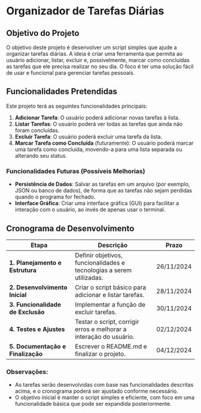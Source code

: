 # Organizador de Tarefas Diárias

## Objetivo do Projeto

O objetivo deste projeto é desenvolver um script simples que ajude a organizar tarefas diárias. A ideia é criar uma ferramenta que permita ao usuário adicionar, listar, excluir e, possivelmente, marcar como concluídas as tarefas que ele precisa realizar no seu dia. O foco é ter uma solução fácil de usar e funcional para gerenciar tarefas pessoais.

## Funcionalidades Pretendidas

Este projeto terá as seguintes funcionalidades principais:

1. **Adicionar Tarefa**: O usuário poderá adicionar novas tarefas à lista.
2. **Listar Tarefas**: O usuário poderá ver todas as tarefas que ainda não foram concluídas.
3. **Excluir Tarefa**: O usuário poderá excluir uma tarefa da lista.
4. **Marcar Tarefa como Concluída** (futuramente): O usuário poderá marcar uma tarefa como concluída, movendo-a para uma lista separada ou alterando seu status.

### Funcionalidades Futuras (Possíveis Melhorias)
- **Persistência de Dados**: Salvar as tarefas em um arquivo (por exemplo, JSON ou banco de dados), de forma que as tarefas não sejam perdidas quando o programa for fechado.
- **Interface Gráfica**: Criar uma interface gráfica (GUI) para facilitar a interação com o usuário, ao invés de apenas usar o terminal.

## Cronograma de Desenvolvimento

| Etapa                         | Descrição                                                                 | Prazo      |
|-------------------------------|---------------------------------------------------------------------------|------------|
| **1. Planejamento e Estrutura**| Definir objetivos, funcionalidades e tecnologias a serem utilizadas.      | 26/11/2024 |
| **2. Desenvolvimento Inicial** | Criar o script básico para adicionar e listar tarefas.                    | 28/11/2024 |
| **3. Funcionalidade de Exclusão**| Implementar a função de excluir tarefas.                                  | 30/11/2024 |
| **4. Testes e Ajustes**        | Testar o script, corrigir erros e melhorar a interação do usuário.        | 02/12/2024 |
| **5. Documentação e Finalização** | Escrever o README.md e finalizar o projeto.                               | 04/12/2024 |

### Observações:
- As tarefas serão desenvolvidas com base nas funcionalidades descritas acima, e o cronograma poderá ser ajustado conforme necessário.
- O objetivo inicial é manter o script simples e eficiente, com foco em uma funcionalidade básica que pode ser expandida posteriormente.
